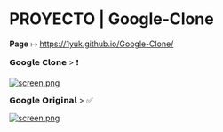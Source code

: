 # PROYECTO | Google-Clone

𝐏𝐚𝐠𝐞 ↦ https://1yuk.github.io/Google-Clone/

𝗚𝗼𝗼𝗴𝗹𝗲 𝗖𝗹𝗼𝗻𝗲 > ❗

[![screen.png](https://i.postimg.cc/G2x0wW0b/screen.png)](https://postimg.cc/PpJV1Fr7)


𝗚𝗼𝗼𝗴𝗹𝗲 𝗢𝗿𝗶𝗴𝗶𝗻𝗮𝗹 > ✅

[![screen.png](https://i.postimg.cc/tT3zrbKN/screen.png)](https://postimg.cc/gX0RJCkx)

